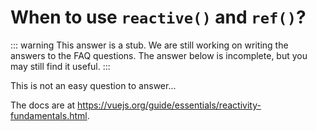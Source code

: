 # When to use `reactive()` and `ref()`?

::: warning This answer is a stub.
We are still working on writing the answers to the FAQ questions. The answer below is incomplete, but you may still find it useful.
:::

This is not an easy question to answer...

The docs are at <https://vuejs.org/guide/essentials/reactivity-fundamentals.html>.
